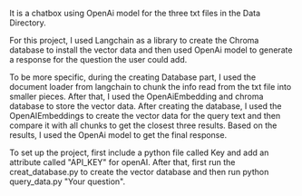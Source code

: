 It is a chatbox using OpenAi model for the three txt files in the Data Directory.

For this project, I used Langchain as a library to create the Chroma database to install the vector data and then used OpenAi model to generate a response for the question the user could add.

To be more specific, during the creating Database part, I used the document loader from langchain to chunk the info read from the txt file into smaller pieces. After that, I used the OpenAiEmbedding and chroma database to store the vector data.
After creating the database, I used the OpenAIEmbeddings to create the vector data for the query text and then compare it with all chunks to get the closest three results. Based on the results, I used the OpenAi model to get the final response.

To set up the project, first include a python file called Key and add an attribute called "API_KEY" for openAI. After that, first run the creat_database.py to create the vector database and then run python query_data.py "Your question".
